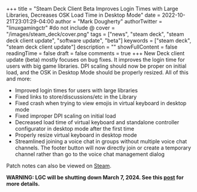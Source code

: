 +++
title = "Steam Deck Client Beta Improves Login Times with Large Libraries, Decreases OSK Load Time in Desktop Mode"
date = 2022-10-21T23:01:29-04:00
author = "Mark Dougherty"
authorTwitter = "linuxgamingctr" #do not include @
cover = "/images/steam_deck/cover.png"
tags = ["news", "steam deck", "steam deck client update", "software update", "beta"]
keywords = ["steam deck", "steam deck client update"]
description = ""
showFullContent = false
readingTime = false
draft = false
comments = true
+++
New Deck client update (beta) mostly focuses on bug fixes. It improves the login time for users with big game libraries. DPI scaling should now be proper on initial load, and the OSK in Desktop Mode should be properly resized. All of this and more:
- Improved login times for users with large libraries
- Fixed links to store/discussions/etc in the Library
- Fixed crash when trying to view emojis in virtual keyboard in desktop mode
- Fixed improper DPI scaling on initial load
- Decreased load time of virtual keyboard and standalone controller configurator in desktop mode after the first time
- Properly resize virtual keyboard in desktop mode
- Streamlined joining a voice chat in groups without multiple voice chat channels. The footer button will now directly join or create a temporary channel rather than go to the voice chat management dialog

Patch notes can also be viewed on [Steam](https://store.steampowered.com/news/app/1675200/view/3414317363016822648).

**WARNING: LGC will be shutting down March 7, 2024. See this [post](https://linuxgamingcentral.com/posts/the-end-of-lgc/) for more details.**
